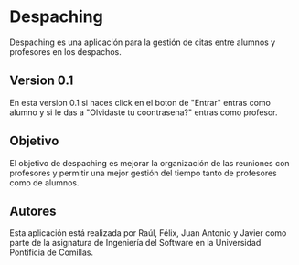 # Despaching
Despaching es una aplicación para la gestión de citas entre alumnos y profesores en los despachos.

## Version 0.1
En esta version 0.1 si haces click en el boton de "Entrar" entras como alumno y si le das a "Olvidaste tu coontrasena?" entras como profesor.

## Objetivo
El objetivo de despaching es mejorar la organización de las reuniones con profesores y permitir una mejor gestión del tiempo tanto de profesores como de alumnos.

## Autores
Esta aplicación está realizada por Raúl, Félix, Juan Antonio y Javier como parte de la asignatura de Ingeniería del Software en la Universidad Pontificia de Comillas.
